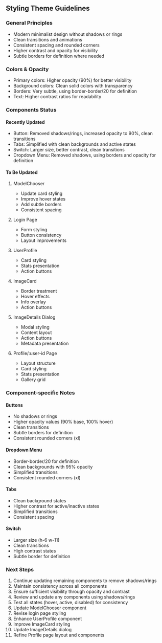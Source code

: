 ## Styling Theme Guidelines

### General Principles
- Modern minimalist design without shadows or rings
- Clean transitions and animations
- Consistent spacing and rounded corners
- Higher contrast and opacity for visibility
- Subtle borders for definition where needed

### Colors & Opacity
- Primary colors: Higher opacity (90%) for better visibility
- Background colors: Clean solid colors with transparency
- Borders: Very subtle, using border-border/20 for definition
- Text: Higher contrast ratios for readability

### Components Status

#### Recently Updated
- Button: Removed shadows/rings, increased opacity to 90%, clean transitions
- Tabs: Simplified with clean backgrounds and active states
- Switch: Larger size, better contrast, clean transitions
- Dropdown Menu: Removed shadows, using borders and opacity for definition

#### To Be Updated
1. ModelChooser
   - Update card styling
   - Improve hover states
   - Add subtle borders
   - Consistent spacing

2. Login Page
   - Form styling
   - Button consistency
   - Layout improvements

3. UserProfile
   - Card styling
   - Stats presentation
   - Action buttons

4. ImageCard
   - Border treatment
   - Hover effects
   - Info overlay
   - Action buttons

5. ImageDetails Dialog
   - Modal styling
   - Content layout
   - Action buttons
   - Metadata presentation

6. Profile/:user-id Page
   - Layout structure
   - Card styling
   - Stats presentation
   - Gallery grid

### Component-specific Notes

#### Buttons
- No shadows or rings
- Higher opacity values (90% base, 100% hover)
- Clean transitions
- Subtle borders for definition
- Consistent rounded corners (xl)

#### Dropdown Menu
- Border-border/20 for definition
- Clean backgrounds with 95% opacity
- Simplified transitions
- Consistent rounded corners (xl)

#### Tabs
- Clean background states
- Higher contrast for active/inactive states
- Simplified transitions
- Consistent spacing

#### Switch
- Larger size (h-6 w-11)
- Clean transitions
- High contrast states
- Subtle border for definition

### Next Steps
1. Continue updating remaining components to remove shadows/rings
2. Maintain consistency across all components
3. Ensure sufficient visibility through opacity and contrast
4. Review and update any components using shadows/rings
5. Test all states (hover, active, disabled) for consistency
6. Update ModelChooser component
7. Revise login page styling
8. Enhance UserProfile component
9. Improve ImageCard styling
10. Update ImageDetails dialog
11. Refine Profile page layout and components 